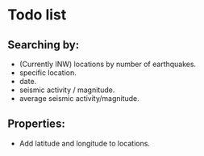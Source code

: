 # Todo list
## Searching by:
- (Currently INW) locations by number of earthquakes. 
- specific location.
- date.
- seismic activity / magnitude. 
- average seismic activity/magnitude.
## Properties:
- Add latitude and longitude to locations.